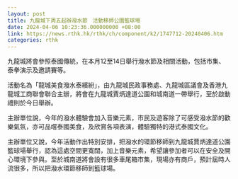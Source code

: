 ```yaml
---
layout: post
title: 九龍城下周五起辦潑水節　活動移師公園籃球場
date: 2024-04-06 10:23:36.000000000 +08:00
link: https://news.rthk.hk/rthk/ch/component/k2/1747712-20240406.htm
categories: rthk
---
```


九龍城將會參照泰國傳統，在本月12至14日舉行潑水節及相關活動，包括市集、泰拳演示及邀請賽等。

活動名為「龍城美食潑水泰繽紛」，由九龍城民政事務處、九龍城區議會及香港九龍城工商聯會聯合主辦，將會在九龍城賈炳達道公園和城南道一帶舉行，至於啟動禮則於今日舉辦。

主辦單位說，今年的潑水體驗會加入音樂元素，市民及遊客除了可感受潑水節的歡樂氣氛，亦可品嚐泰國美食，及欣賞各項表演，體驗獨特的港式泰國文化。

主辦單位又說，今年活動作出特別安排，把潑水的環節移師到九龍城賈炳達道公園籃球場舉行，認為這處空間更寬闊，加上音樂元素，希望讓參加者可以在安全及開心環境下參與。至於城南道將會設有很多車尾箱市集，現場亦有商戶，預計屆時人流很多，所以把潑水環節移師到籃球場。
